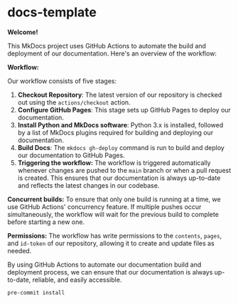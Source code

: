 # docs-template

**Welcome!**

This MkDocs project uses GitHub Actions to automate the build and
deployment of our documentation. Here's an overview of the workflow:

**Workflow:**

Our workflow consists of five stages:

1. **Checkout Repository**: The latest version of our repository is
checked out using the `actions/checkout` action.
2. **Configure GitHub Pages**: This stage sets up GitHub Pages to deploy
our documentation.
3. **Install Python and MkDocs software**: Python 3.x is installed,
followed by a list of MkDocs plugins required for building and deploying
our documentation.
4. **Build Docs**: The `mkdocs gh-deploy` command is run to build and
deploy our documentation to GitHub Pages.
5. **Triggering the workflow:**
The workflow is triggered automatically whenever changes are pushed to the
`main` branch or when a pull request is created. This ensures that our
documentation is always up-to-date and reflects the latest changes in our
codebase.

**Concurrent builds:**
To ensure that only one build is running at a time, we use GitHub Actions'
concurrency feature. If multiple pushes occur simultaneously, the workflow
will wait for the previous build to complete before starting a new one.

**Permissions:**
The workflow has write permissions to the `contents`, `pages`, and
`id-token` of our repository, allowing it to create and update files as
needed.

By using GitHub Actions to automate our documentation build and deployment
process, we can ensure that our documentation is always up-to-date,
reliable, and easily accessible.

```bash
pre-commit install
```
